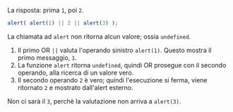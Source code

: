 La risposta: prima `1`, poi `2`.

```js run
alert( alert(1) || 2 || alert(3) );
```

La chiamata ad `alert` non ritorna alcun valore; ossia `undefined`.

1. Il primo OR `||` valuta l'operando sinistro `alert(1)`. Questo mostra il primo messaggio, `1`.
2. La funzione `alert` ritorna `undefined`, quindi OR prosegue con il secondo operando, alla ricerca di un valore vero.
3. Il secondo operando `2` è vero; quindi l'esecuzione si ferma, viene ritornato `2` e mostrato dall'alert esterno.

Non ci sarà il `3`, perchè la valutazione non arriva a `alert(3)`.
